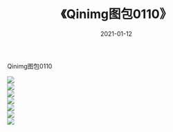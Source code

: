 ﻿---
layout: post
title:  《Qinimg图包0110》
date:   2021-01-12
img: http://imgx.orgx.ga/Qinimg图包/Qinimg图包0110/000.jpg
categories: [美女, 清纯, 唯美]
---

Qinimg图包0110

 ![](http://imgx.orgx.ga/Qinimg图包/Qinimg图包0110/001.jpg) <br>![](http://imgx.orgx.ga/Qinimg图包/Qinimg图包0110/002.jpg) <br>![](http://imgx.orgx.ga/Qinimg图包/Qinimg图包0110/003.jpg) <br>![](http://imgx.orgx.ga/Qinimg图包/Qinimg图包0110/004.jpg) <br>![](http://imgx.orgx.ga/Qinimg图包/Qinimg图包0110/005.jpg) <br>![](http://imgx.orgx.ga/Qinimg图包/Qinimg图包0110/006.jpg) <br>![](http://imgx.orgx.ga/Qinimg图包/Qinimg图包0110/007.jpg) <br>